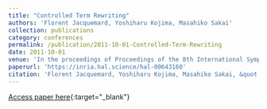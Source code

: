 ```yaml
---
title: "Controlled Term Rewriting"
authors: 'Florent Jacquemard, Yoshiharu Kojima, Masahiko Sakai'
collection: publications
category: conferences
permalink: /publication/2011-10-01-Controlled-Term-Rewriting
date: 2011-10-01
venue: 'In the proceedings of Proceedings of the 8th International Symposium Frontiers of Combining Systems (FroCoS)'
paperurl: 'https://inria.hal.science/hal-00643160'
citation: 'Florent Jacquemard, Yoshiharu Kojima, Masahiko Sakai, &quot;Controlled Term Rewriting&quot; In the proceedings of Proceedings of the 8th International Symposium Frontiers of Combining Systems (FroCoS), 2011.'
---
```

[Access paper here](https://inria.hal.science/hal-00643160){:target="_blank"}
